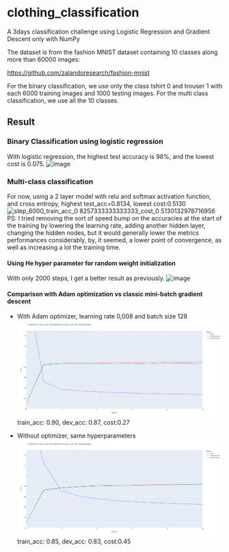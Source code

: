 # clothing_classification
A 3days classification challenge using Logistic Regression and Gradient Descent only with NumPy

The dataset is from the fashion MNIST dataset containing 10 classes along more than 60000 images:

https://github.com/zalandoresearch/fashion-mnist

For the binary classification, we use only the class tshirt 0 and trouser 1 with each 6000 training images and 1000 testing images.
For the multi class classification, we use all the 10 classes.

## Result

### Binary Classification using logistic regression
With logistic regression, the highest test accuracy is 98%, and the lowest cost is 0.075.
![image](https://github.com/user-attachments/assets/b15b9eb0-0743-44fc-ba94-4b58f802edc0)

### Multi-class classification
For now, using a 2 layer model with relu and softmax activation function, and cross entropy, highest test_acc=0.8134, lowest cost:0.5130
![step_6000_train_acc_0 8257333333333333_cost_0 5130132978716956](https://github.com/user-attachments/assets/0f2418bf-ee52-4879-a881-cf146eab43a9)
PS: I tried removing the sort of speed bump on the accuracies at the start of the training by lowering the learning rate, adding another hidden layer, changing the hidden nodes, but it would generally lower the metrics performances considerably, by, it seemed, a lower point of convergence, as well as increasing a lot the training time.

#### Using He hyper parameter for random weight initialization
With only 2000 steps, I get a better result as previously.
![image](https://raw.githubusercontent.com/elnukakujo/clothing_classification/main/plot/multi_class/step_2000_train_acc_0.8317_cost_0.4962773316467636.png)

#### Comparison with Adam optimization vs classic mini-batch gradient descent
- With Adam optimizer, learning rate 0,008 and batch size 128
![image](https://raw.githubusercontent.com/elnukakujo/clothing_classification/main/plot/multi_class/epoch_10_optimizer_adam.png)
train_acc: 0.90, dev_acc: 0.87, cost:0.27

- Without optimizer, same hyperparameters
![image](https://raw.githubusercontent.com/elnukakujo/clothing_classification/main/plot/multi_class/epoch_10_optimizer_none.png)
train_acc: 0.85, dev_acc: 0.83, cost:0.45
